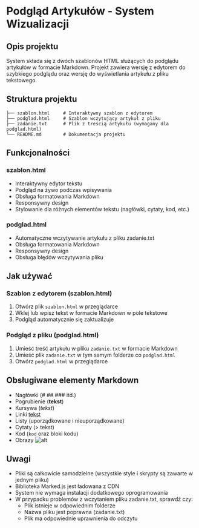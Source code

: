 # Podgląd Artykułów - System Wizualizacji

## Opis projektu
System składa się z dwóch szablonów HTML służących do podglądu artykułów w formacie Markdown. Projekt zawiera wersję z edytorem do szybkiego podglądu oraz wersję do wyświetlania artykułu z pliku tekstowego.

## Struktura projektu
```
├── szablon.html     # Interaktywny szablon z edytorem
├── podglad.html     # Szablon wczytujący artykuł z pliku
├── zadanie.txt      # Plik z treścią artykułu (wymagany dla podglad.html)
└── README.md        # Dokumentacja projektu
```

## Funkcjonalności

### szablon.html
- Interaktywny edytor tekstu
- Podgląd na żywo podczas wpisywania
- Obsługa formatowania Markdown
- Responsywny design
- Stylowanie dla różnych elementów tekstu (nagłówki, cytaty, kod, etc.)

### podglad.html
- Automatyczne wczytywanie artykułu z pliku zadanie.txt
- Obsługa formatowania Markdown
- Responsywny design
- Obsługa błędów wczytywania pliku


## Jak używać

### Szablon z edytorem (szablon.html)
1. Otwórz plik `szablon.html` w przeglądarce
2. Wklej lub wpisz tekst w formacie Markdown w pole tekstowe
3. Podgląd automatycznie się zaktualizuje

### Podgląd z pliku (podglad.html)
1. Umieść treść artykułu w pliku `zadanie.txt` w formacie Markdown
2. Umieść plik `zadanie.txt` w tym samym folderze co `podglad.html`
3. Otwórz `podglad.html` w przeglądarce

## Obsługiwane elementy Markdown
- Nagłówki (# ## ### itd.)
- Pogrubienie (**tekst**)
- Kursywa (*tekst*)
- Linki [tekst](url)
- Listy (uporządkowane i nieuporządkowane)
- Cytaty (> tekst)
- Kod (`kod` oraz bloki kodu)
- Obrazy ![alt](url)

## Uwagi
- Pliki są całkowicie samodzielne (wszystkie style i skrypty są zawarte w jednym pliku)
- Biblioteka Marked.js jest ładowana z CDN
- System nie wymaga instalacji dodatkowego oprogramowania
- W przypadku problemów z wczytaniem pliku zadanie.txt, sprawdź czy:
  - Plik istnieje w odpowiednim folderze
  - Nazwa pliku jest poprawna (zadanie.txt)
  - Plik ma odpowiednie uprawnienia do odczytu